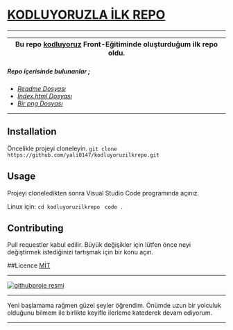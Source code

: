  

# **[KODLUYORUZLA İLK REPO](http://www.github.com/yali0147/kodluyoruzilkrepo)**
---
|Bu repo [kodluyoruz](http://www.kodluyoruz.org) Front-Eğitiminde oluşturduğum ilk repo oldu. |
|:---:|

##### ***Repo içerisinde bulunanlar ;***

* *[Readme Dosyası](https://github.com/yali0147/kodluyoruzilkrepo/blob/main/README.md)*
* *[İndex.html Dosyası](https://github.com/yali0147/kodluyoruzilkrepo/blob/main/index.html)*
* *[Bir png Dosyası](https://raw.githubusercontent.com/yali0147/kodluyoruzilkrepo/main/proje%201.png)*
----
## Installation
Öncelikle projeyi cloneleyin.
```git clone https://github.com/yali0147/kodluyoruzilkrepo.git```
## Usage
Projeyi cloneledikten sonra Visual Studio Code programında açınız.

Linux için:
```cd kodluyoruzilkrepo ``` ```code .```


## Contributing 
Pull requestler kabul edilir. Büyük değişikler için lütfen önce neyi değiştirmek istediğinizi tartışmak için bir konu açın.

##Licence
[MİT](https://choosealicense.com/licenses/mit/)

---
[![githubproje resmi](https://raw.githubusercontent.com/yali0147/kodluyoruzilkrepo/main/proje%201.png)](https://github.com/yali0147/kodluyoruzilkrepo)

---------------

 Yeni başlamama rağmen güzel şeyler öğrendim. Önümde uzun bir yolculuk olduğunu bilmem ile birlikte keyifle ilerleme katederek devam ediyorum.

----------------

